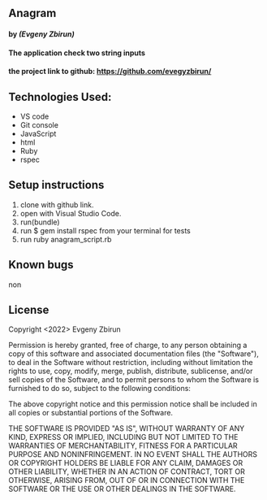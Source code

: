 ## Anagram

#### by _**(Evgeny Zbirun)**_

#### The application check two string inputs



#### the project link to github: https://github.com/evegyzbirun/

## Technologies Used:
* VS code
* Git console
* JavaScript
* html
* Ruby
* rspec

## Setup instructions

1. clone with github link.
2. open with Visual Studio Code.
3. run(bundle)
4. run $ gem install rspec from your terminal for tests
5. run ruby anagram_script.rb
 



## Known bugs
 non

## License

Copyright <2022> Evgeny Zbirun

Permission is hereby granted, free of charge, to any person obtaining a copy of this software and associated documentation files (the "Software"), to deal in the Software without restriction, including without limitation the rights to use, copy, modify, merge, publish, distribute, sublicense, and/or sell copies of the Software, and to permit persons to whom the Software is furnished to do so, subject to the following conditions:

The above copyright notice and this permission notice shall be included in all copies or substantial portions of the Software.

THE SOFTWARE IS PROVIDED "AS IS", WITHOUT WARRANTY OF ANY KIND, EXPRESS OR IMPLIED, INCLUDING BUT NOT LIMITED TO THE WARRANTIES OF MERCHANTABILITY, FITNESS FOR A PARTICULAR PURPOSE AND NONINFRINGEMENT. IN NO EVENT SHALL THE AUTHORS OR COPYRIGHT HOLDERS BE LIABLE FOR ANY CLAIM, DAMAGES OR OTHER LIABILITY, WHETHER IN AN ACTION OF CONTRACT, TORT OR OTHERWISE, ARISING FROM, OUT OF OR IN CONNECTION WITH THE SOFTWARE OR THE USE OR OTHER DEALINGS IN THE SOFTWARE.
